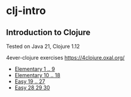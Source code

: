 # clj-intro
## Introduction to Clojure

Tested on Java 21, Clojure 1.12

4ever-clojure exercises
https://4clojure.oxal.org/

- [Elementary 1 .. 9](elementary1.clj)
- [Elementary 10 .. 18](elementary2.clj)
- [Easy 19 .. 27](easy1.clj)
- [Easy 28 29 30](easy2.clj)
